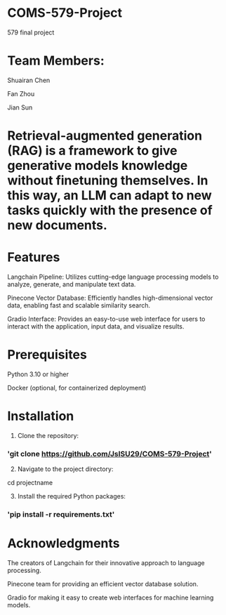 # COMS-579-Project
579 final project

# Team Members:

Shuairan Chen

Fan Zhou

Jian Sun

# Retrieval-augmented generation (RAG) is a framework to give generative models knowledge without finetuning themselves. In this way, an LLM can adapt to new tasks quickly with the presence of new documents.

# Features

Langchain Pipeline: Utilizes cutting-edge language processing models to analyze, generate, and manipulate text data.

Pinecone Vector Database: Efficiently handles high-dimensional vector data, enabling fast and scalable similarity search.

Gradio Interface: Provides an easy-to-use web interface for users to interact with the application, input data, and visualize results.

# Prerequisites

Python 3.10 or higher

Docker (optional, for containerized deployment)

# Installation

1. Clone the repository:

### 'git clone https://github.com/JsISU29/COMS-579-Project'

2. Navigate to the project directory:

cd projectname

3. Install the required Python packages:

### 'pip install -r requirements.txt'

# Acknowledgments

The creators of Langchain for their innovative approach to language processing.

Pinecone team for providing an efficient vector database solution.

Gradio for making it easy to create web interfaces for machine learning models.

